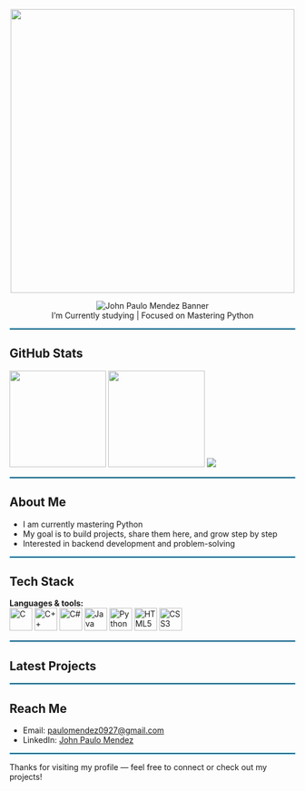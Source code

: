 <!-- Minimal anime GIF banner (centered, smaller) -->
<p align="center">
  <img src="https://tenor.com/view/serial-experiments-lain-lainpilled-dance-gif-23059784" width="500" alt="">
</p>

<!-- Name banner (centered, smaller SVG) -->
<div align="center">
  <img src="https://svg-banners.vercel.app/api?type=typeWriter&text1=Hey%20there%2C%20I%27m%20John%20Paulo%20Mendez&width=700&height=60" alt="John Paulo Mendez Banner" />
</div>

<!-- Short status message (centered) -->
<div align="center">
  I’m Currently studying | Focused on Mastering Python
</div>

<hr style="border:1px solid #4FC3F7;"/>

## GitHub Stats

<img height="170" src="https://github-readme-stats.vercel.app/api?username=jmmendez-ops&show_icons=true&count_private=true&theme=darcula&hide_border=true&hide=issues,contribs&bg_color=00000000" />

<img height="170" src="https://github-readme-stats.vercel.app/api/top-langs/?username=jmmendez-ops&layout=compact&hide_border=true&theme=darcula&bg_color=00000000&langs_count=6&hide=jupyter%20notebook,tex,css,php" />

<img src="https://github-readme-streak-stats.herokuapp.com?user=jmmendez-ops&theme=darcula&hide_border=true&background=FFFFFF00" />

<hr style="border:1px solid #4FC3F7;"/>

## About Me
- I am currently mastering Python  
- My goal is to build projects, share them here, and grow step by step  
- Interested in backend development and problem-solving

<hr style="border:1px solid #4FC3F7;"/>

## Tech Stack

**Languages & tools:**  
<span>
  <img src="https://cdn.jsdelivr.net/gh/devicons/devicon/icons/c/c-original.svg" width="40" alt="C"/>
  <img src="https://cdn.jsdelivr.net/gh/devicons/devicon/icons/cplusplus/cplusplus-original.svg" width="40" alt="C++"/>
  <img src="https://cdn.jsdelivr.net/gh/devicons/devicon/icons/csharp/csharp-original.svg" width="40" alt="C#"/>
  <img src="https://cdn.jsdelivr.net/gh/devicons/devicon/icons/java/java-original.svg" width="40" alt="Java"/>
  <img src="https://cdn.jsdelivr.net/gh/devicons/devicon/icons/python/python-original.svg" width="40" alt="Python"/>
  <img src="https://cdn.jsdelivr.net/gh/devicons/devicon/icons/html5/html5-original.svg" width="40" alt="HTML5"/>
  <img src="https://cdn.jsdelivr.net/gh/devicons/devicon/icons/css3/css3-original.svg" width="40" alt="CSS3"/>
</span>

<hr style="border:1px solid #4FC3F7;"/>

## Latest Projects
<!--START_SECTION:activity-->
<!--END_SECTION:activity-->

<hr style="border:1px solid #4FC3F7;"/>

## Reach Me
- Email: paulomendez0927@gmail.com  
- LinkedIn: [John Paulo Mendez](https://www.linkedin.com/in/john-paulo-mendez-213095381?utm_source=share&utm_campaign=share_via&utm_content=profile&utm_medium=android_app)

<hr style="border:1px solid #4FC3F7;"/>

Thanks for visiting my profile — feel free to connect or check out my projects!

